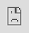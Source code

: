 ```yaml
---
layout: default
title: Lorerim
nav_order: 1
has_children: true
---
```

# Lorerim - A Modern RPG Modlist
LoreRim is complete overhaul of Skyrim Anniversary Edition, designed to modernize the visuals and combat of the game while also staying true to lore and bringing back gameplay mechanics from previous games. This modlist is heavily focused on immersion, role-playing and progression.

![Image]({{ site.baseurl }}/assets/lorerim/lorerim-secondchapter.png)

<div class="youtube-container">
  <iframe style="position: absolute; top: 0; left: 0; width: 100%; height: 100%;" 
    src="https://www.youtube.com/embed/1AlfJuElTz0?si=t--R7wAR9FxIPbgA" 
    title="YouTube video player" 
    frameborder="0" 
    allow="accelerometer; autoplay; clipboard-write; encrypted-media; gyroscope; picture-in-picture; web-share" 
    referrerpolicy="strict-origin-when-cross-origin" 
    allowfullscreen>
  </iframe>
</div>

